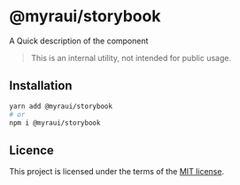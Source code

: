 # @myraui/storybook

A Quick description of the component

> This is an internal utility, not intended for public usage.

## Installation

```sh
yarn add @myraui/storybook
# or
npm i @myraui/storybook
```

## Licence

This project is licensed under the terms of the
[MIT license](https://github.com/gitaumoses4@gmail.com/myraui/blob/master/LICENSE).
